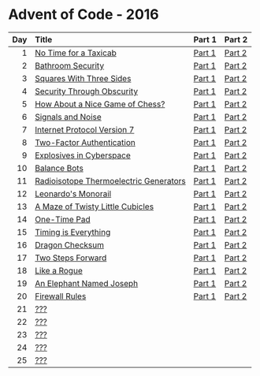 # Advent of Code - 2016

| Day | Title | Part 1 | Part 2 |
| --: | :---- | :----- | :----- |
| 1 | [No Time for a Taxicab](https://adventofcode.com/2016/day/1) | [Part 1](D01/PartA.cs) | [Part 2](D01/PartB.cs) |
| 2 | [Bathroom Security](https://adventofcode.com/2016/day/2) | [Part 1](D02/PartA.cs) | [Part 2](D02/PartB.cs) |
| 3 | [Squares With Three Sides](https://adventofcode.com/2016/day/3) | [Part 1](D03/PartA.cs) | [Part 2](D03/PartB.cs) |
| 4 | [Security Through Obscurity](https://adventofcode.com/2016/day/4) | [Part 1](D04/PartA.cs) | [Part 2](D04/PartB.cs) |
| 5 | [How About a Nice Game of Chess?](https://adventofcode.com/2016/day/5) | [Part 1](D05/PartA.cs) | [Part 2](D05/PartB.cs) |
| 6 | [Signals and Noise](https://adventofcode.com/2016/day/6) | [Part 1](D06/PartA.cs) | [Part 2](D06/PartB.cs) |
| 7 | [Internet Protocol Version 7](https://adventofcode.com/2016/day/7) | [Part 1](D07/PartA.cs) | [Part 2](D07/PartB.cs) |
| 8 | [Two-Factor Authentication](https://adventofcode.com/2016/day/8) | [Part 1](D08/PartA.cs) | [Part 2](D08/PartB.cs) |
| 9 | [Explosives in Cyberspace](https://adventofcode.com/2016/day/9) | [Part 1](D09/PartA.cs) | [Part 2](D09/PartB.cs) |
| 10 | [Balance Bots](https://adventofcode.com/2016/day/10) | [Part 1](D10/PartA.cs) | [Part 2](D10/PartB.cs) |
| 11 | [Radioisotope Thermoelectric Generators](https://adventofcode.com/2016/day/11) | [Part 1](D11/PartA.cs) | [Part 2](D11/PartB.cs) |
| 12 | [Leonardo's Monorail](https://adventofcode.com/2016/day/12) | [Part 1](D12/PartA.cs) | [Part 2](D12/PartB.cs) |
| 13 | [A Maze of Twisty Little Cubicles](https://adventofcode.com/2016/day/13) | [Part 1](D13/PartA.cs) | [Part 2](D13/PartB.cs) |
| 14 | [One-Time Pad](https://adventofcode.com/2016/day/14) | [Part 1](D14/PartA.cs) | [Part 2](D14/PartB.cs) |
| 15 | [Timing is Everything](https://adventofcode.com/2016/day/15) | [Part 1](D15/PartA.cs) | [Part 2](D15/PartB.cs) |
| 16 | [Dragon Checksum](https://adventofcode.com/2016/day/16) | [Part 1](D16/PartA.cs) | [Part 2](D16/PartB.cs) |
| 17 | [Two Steps Forward](https://adventofcode.com/2016/day/17) | [Part 1](D17/PartA.cs) | [Part 2](D17/PartB.cs) |
| 18 | [Like a Rogue](https://adventofcode.com/2016/day/18) | [Part 1](D18/PartA.cs) | [Part 2](D18/PartB.cs) |
| 19 | [An Elephant Named Joseph](https://adventofcode.com/2016/day/19) | [Part 1](D19/PartA.cs) | [Part 2](D19/PartB.cs) |
| 20 | [Firewall Rules](https://adventofcode.com/2016/day/20) | [Part 1](D20/PartA.cs) | [Part 2](D20/PartB.cs) |
| 21 | [???](https://adventofcode.com/2016/day/21) |  |  |
| 22 | [???](https://adventofcode.com/2016/day/22) |  |  |
| 23 | [???](https://adventofcode.com/2016/day/23) |  |  |
| 24 | [???](https://adventofcode.com/2016/day/24) |  |  |
| 25 | [???](https://adventofcode.com/2016/day/25) |  |  |
